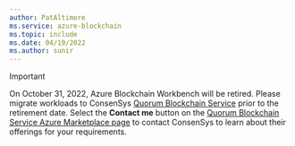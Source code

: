 ```yaml
---
author: PatAltimore
ms.service: azure-blockchain
ms.topic: include
ms.date: 04/19/2022
ms.author: sunir
---
```


> [!IMPORTANT]
> On October 31, 2022, Azure Blockchain Workbench will be retired. Please migrate workloads to ConsenSys [Quorum Blockchain Service](https://azuremarketplace.microsoft.com/marketplace/apps/consensys.qbs-contact-me) prior to the retirement date. Select the **Contact me** button on the [Quorum Blockchain Service Azure Marketplace page](https://azuremarketplace.microsoft.com/marketplace/apps/consensys.qbs-contact-me) to contact ConsenSys to learn about their offerings for your requirements.
